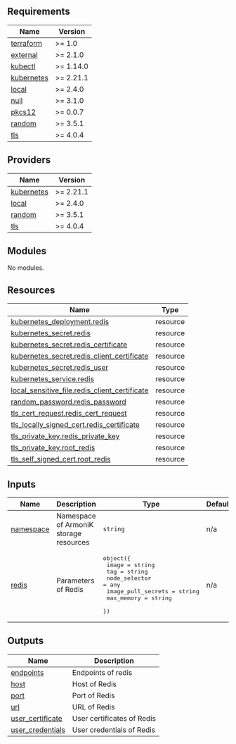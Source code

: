 <!-- BEGIN_TF_DOCS -->
## Requirements

| Name | Version |
|------|---------|
| <a name="requirement_terraform"></a> [terraform](#requirement\_terraform) | >= 1.0 |
| <a name="requirement_external"></a> [external](#requirement\_external) | >= 2.1.0 |
| <a name="requirement_kubectl"></a> [kubectl](#requirement\_kubectl) | >= 1.14.0 |
| <a name="requirement_kubernetes"></a> [kubernetes](#requirement\_kubernetes) | >= 2.21.1 |
| <a name="requirement_local"></a> [local](#requirement\_local) | >= 2.4.0 |
| <a name="requirement_null"></a> [null](#requirement\_null) | >= 3.1.0 |
| <a name="requirement_pkcs12"></a> [pkcs12](#requirement\_pkcs12) | >= 0.0.7 |
| <a name="requirement_random"></a> [random](#requirement\_random) | >= 3.5.1 |
| <a name="requirement_tls"></a> [tls](#requirement\_tls) | >= 4.0.4 |

## Providers

| Name | Version |
|------|---------|
| <a name="provider_kubernetes"></a> [kubernetes](#provider\_kubernetes) | >= 2.21.1 |
| <a name="provider_local"></a> [local](#provider\_local) | >= 2.4.0 |
| <a name="provider_random"></a> [random](#provider\_random) | >= 3.5.1 |
| <a name="provider_tls"></a> [tls](#provider\_tls) | >= 4.0.4 |

## Modules

No modules.

## Resources

| Name | Type |
|------|------|
| [kubernetes_deployment.redis](https://registry.terraform.io/providers/hashicorp/kubernetes/latest/docs/resources/deployment) | resource |
| [kubernetes_secret.redis](https://registry.terraform.io/providers/hashicorp/kubernetes/latest/docs/resources/secret) | resource |
| [kubernetes_secret.redis_certificate](https://registry.terraform.io/providers/hashicorp/kubernetes/latest/docs/resources/secret) | resource |
| [kubernetes_secret.redis_client_certificate](https://registry.terraform.io/providers/hashicorp/kubernetes/latest/docs/resources/secret) | resource |
| [kubernetes_secret.redis_user](https://registry.terraform.io/providers/hashicorp/kubernetes/latest/docs/resources/secret) | resource |
| [kubernetes_service.redis](https://registry.terraform.io/providers/hashicorp/kubernetes/latest/docs/resources/service) | resource |
| [local_sensitive_file.redis_client_certificate](https://registry.terraform.io/providers/hashicorp/local/latest/docs/resources/sensitive_file) | resource |
| [random_password.redis_password](https://registry.terraform.io/providers/hashicorp/random/latest/docs/resources/password) | resource |
| [tls_cert_request.redis_cert_request](https://registry.terraform.io/providers/hashicorp/tls/latest/docs/resources/cert_request) | resource |
| [tls_locally_signed_cert.redis_certificate](https://registry.terraform.io/providers/hashicorp/tls/latest/docs/resources/locally_signed_cert) | resource |
| [tls_private_key.redis_private_key](https://registry.terraform.io/providers/hashicorp/tls/latest/docs/resources/private_key) | resource |
| [tls_private_key.root_redis](https://registry.terraform.io/providers/hashicorp/tls/latest/docs/resources/private_key) | resource |
| [tls_self_signed_cert.root_redis](https://registry.terraform.io/providers/hashicorp/tls/latest/docs/resources/self_signed_cert) | resource |

## Inputs

| Name | Description | Type | Default | Required |
|------|-------------|------|---------|:--------:|
| <a name="input_namespace"></a> [namespace](#input\_namespace) | Namespace of ArmoniK storage resources | `string` | n/a | yes |
| <a name="input_redis"></a> [redis](#input\_redis) | Parameters of Redis | <pre>object({<br>    image              = string<br>    tag                = string<br>    node_selector      = any<br>    image_pull_secrets = string<br>    max_memory         = string<br>  })</pre> | n/a | yes |

## Outputs

| Name | Description |
|------|-------------|
| <a name="output_endpoints"></a> [endpoints](#output\_endpoints) | Endpoints of redis |
| <a name="output_host"></a> [host](#output\_host) | Host of Redis |
| <a name="output_port"></a> [port](#output\_port) | Port of Redis |
| <a name="output_url"></a> [url](#output\_url) | URL of Redis |
| <a name="output_user_certificate"></a> [user\_certificate](#output\_user\_certificate) | User certificates of Redis |
| <a name="output_user_credentials"></a> [user\_credentials](#output\_user\_credentials) | User credentials of Redis |
<!-- END_TF_DOCS -->
